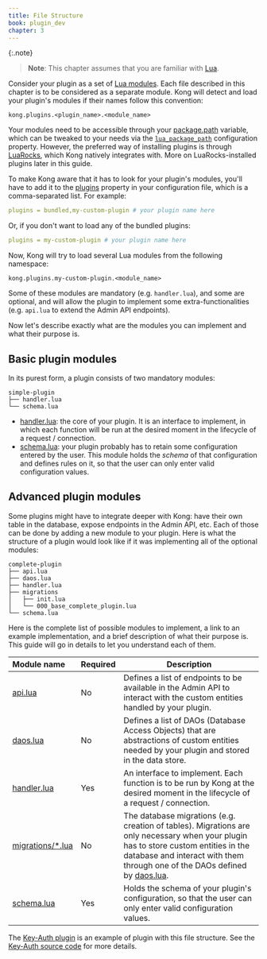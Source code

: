```yaml
---
title: File Structure
book: plugin_dev
chapter: 3
---
```


{:.note}
> **Note**: This chapter assumes that you are familiar with
[Lua](http://www.lua.org/).

Consider your plugin as a set of [Lua
modules](http://www.lua.org/manual/5.1/manual.html#5.3). Each file described in
this chapter is to be considered as a separate module. Kong will detect and
load your plugin's modules if their names follow this convention:

```
kong.plugins.<plugin_name>.<module_name>
```

Your modules need to be accessible through your
[package.path](http://www.lua.org/manual/5.1/manual.html#pdf-package.path)
variable, which can be tweaked to your needs via the
[`lua_package_path`](/gateway/{{page.release}}/reference/configuration/#lua_package_path)
configuration property.
However, the preferred way of installing plugins is through
[LuaRocks](https://luarocks.org/), which Kong natively integrates with.
More on LuaRocks-installed plugins later in this guide.

To make Kong aware that it has to look for your plugin's modules, you'll have
to add it to the
[plugins](/gateway/{{page.release}}/reference/configuration/#plugins) property in
your configuration file, which is a comma-separated list. For example:

```yaml
plugins = bundled,my-custom-plugin # your plugin name here
```

Or, if you don't want to load any of the bundled plugins:

```yaml
plugins = my-custom-plugin # your plugin name here
```

Now, Kong will try to load several Lua modules from the following namespace:

```
kong.plugins.my-custom-plugin.<module_name>
```

Some of these modules are mandatory (e.g. `handler.lua`), and some are
optional, and will allow the plugin to implement some extra-functionalities
(e.g. `api.lua` to extend the Admin API endpoints).

Now let's describe exactly what are the modules you can implement and what
their purpose is.


## Basic plugin modules

In its purest form, a plugin consists of two mandatory modules:

```
simple-plugin
├── handler.lua
└── schema.lua
```

- [handler.lua](https://github.com/Kong/kong/blob/master/kong/plugins/basic-auth/handler.lua): the core of your plugin. It is an interface to implement, in
  which each function will be run at the desired moment in the lifecycle of a
  request / connection.
- [schema.lua](https://github.com/Kong/kong/blob/master/kong/plugins/basic-auth/schema.lua): your plugin probably has to retain some configuration entered
  by the user. This module holds the *schema* of that configuration and defines
  rules on it, so that the user can only enter valid configuration values.


## Advanced plugin modules

Some plugins might have to integrate deeper with Kong: have their own table in
the database, expose endpoints in the Admin API, etc. Each of those can be
done by adding a new module to your plugin. Here is what the structure of a
plugin would look like if it was implementing all of the optional modules:

```
complete-plugin
├── api.lua
├── daos.lua
├── handler.lua
├── migrations
│   ├── init.lua
│   └── 000_base_complete_plugin.lua
└── schema.lua
```

Here is the complete list of possible modules to implement, a link to an example implementation, 
and a brief description of what their purpose is. This guide will go in details to let you
understand each of them.

| Module name            | Required   | Description
|:-----------------------|------------|------------
| [api.lua](https://github.com/Kong/kong/blob/master/kong/plugins/prometheus/api.lua)          | No         | Defines a list of endpoints to be available in the Admin API to interact with the custom entities handled by your plugin.
| [daos.lua](https://github.com/Kong/kong/blob/master/kong/plugins/basic-auth/daos.lua)        | No         | Defines a list of DAOs (Database Access Objects) that are abstractions of custom entities needed by your plugin and stored in the data store.
| [handler.lua](https://github.com/Kong/kong/blob/master/kong/plugins/basic-auth/handler.lua)     | Yes        | An interface to implement. Each function is to be run by Kong at the desired moment in the lifecycle of a request / connection.
| [migrations/*.lua](https://github.com/Kong/kong/tree/master/kong/plugins/basic-auth/migrations) | No         | The database migrations (e.g. creation of tables). Migrations are only necessary when your plugin has to store custom entities in the database and interact with them through one of the DAOs defined by [daos.lua](https://github.com/Kong/kong/blob/master/kong/plugins/basic-auth/daos.lua).
| [schema.lua](https://github.com/Kong/kong/blob/master/kong/plugins/basic-auth/schema.lua)      | Yes        | Holds the schema of your plugin's configuration, so that the user can only enter valid configuration values.

The [Key-Auth plugin](/hub/kong-inc/key-auth/) is an example of plugin with this file structure.
See the [Key-Auth source code](https://github.com/Kong/kong/tree/master/kong/plugins/key-auth) for more details.

